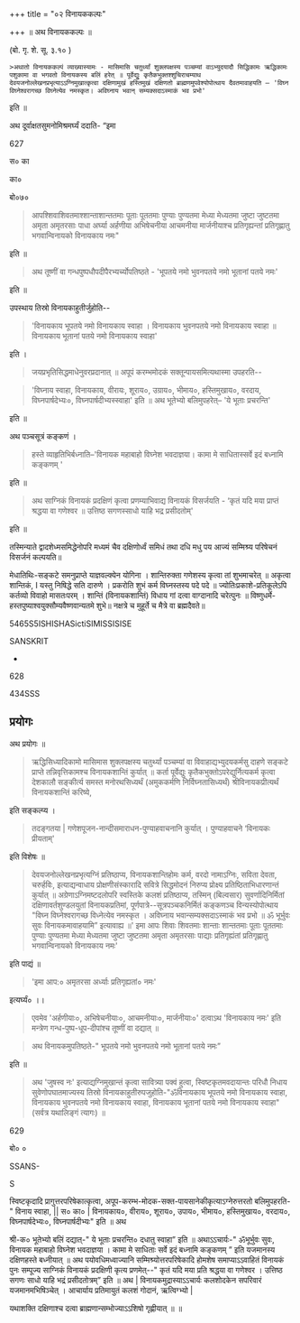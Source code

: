 +++
title = "०२ विनायककल्पः"

+++
॥ अथ विनायककल्पः ॥

(बो. गृ. शे. सू. ३.१० )

    >अथातो विनायककल्पं व्याख्यास्यामः - मासिमासि चतुर्थ्यां शुक्लपक्षस्य पञ्चम्यां वाऽभ्युदयादौ सिद्धिकामः ऋद्धिकामः पशुकामा वा भगवतो विनायकस्य बलिं हरेत् ॥ पूर्वेद्युुः कृतैकभुक्तश्शुचिराचम्याथ देवयजनोल्लेखनप्रभृत्याऽऽग्निमुखात्कृत्वा दक्षिणामुखं हस्तिमुखं दक्षिणतो ब्राह्मणमुपवेश्योपोत्थाय दैवतमावाहयति – 'विघ्न विघ्नेश्वरागच्छ विघ्नेत्येव नमस्कृत। अविघ्नाय भवान् सम्यक्सदाऽस्माकं भव प्रभो'

इति ॥

अथ दूर्वाक्षतसुमनोमिश्रमर्घ्यं ददाति- “इमा

627

स० का

का०

बो०७०

>आपश्शिवाशिवतमाश्शान्ताशान्ततमाः पूताः पूततमाः पुण्याः पुण्यतमा मेध्या मेध्यतमा जुष्टा जुष्टतमा अमृता अमृतरसाः पाधा अर्घ्या अर्हणीया अभिषेचनीया आचमनीया मार्जनीयाश्च प्रतिगृह्यन्तां प्रतिगृह्णातु भगवान्विनायको विनायकाय नमः"

इति ॥

>अथ तूष्णीं वा गन्धपुष्पधौपदीपैरभ्यर्च्योपतिष्ठते -
'भूपतये नमो भुवनपतये नमो भूतानां पतये नमः'

इति ॥

उपस्थाय तिस्रो विनायकाहुतीर्जुहोति--

>'विनायकाय भूपतये नमो विनायकाय स्वाहा । विनायकाय भुवनपतये नमो विनायकाय स्वाहा ॥
विनायकाय भूतानां पतये नमो विनायकाय स्वाहा'

इति ।

>जयप्रभृतिसिद्धमाधेनुवरप्रदानात् ॥ अपूपं करम्भमोदकं सक्तून्पायसमित्यथास्मा उपहरति--

>'विघ्नाय स्वाहा, विनायकाय, वीरायः, शूराय०, उग्राय०, भीमाय०, हस्तिमुखाय०, वरदाय,
 विघ्नपार्षदेभ्यः०, विघ्नपार्षदीभ्यस्स्वाहा' इति ॥ अथ भूतेभ्यो बलिमुपहरेत्– 'ये भूताः प्रचरन्ति'

इति ॥

अथ पञ्चसूत्रं कङ्कणं ।

> हस्ते व्याहृतिभिर्बध्नाति–'विनायक महाबाहो विघ्नेश भवदाज्ञया। कामा मे साधितास्सर्वे इदं बध्नामि कङ्कणम् '

इति ॥

>अथ साग्निकं विनायकं प्रदक्षिणं कृत्वा प्रणम्याभिवाद्य विनायकं विसर्जयति -
‘कृतं यदि मया प्राप्तं श्रद्धया वा गणेश्वर ॥ उत्तिष्ठ सगणस्साधो याहि भद्र प्रसीदतोम्'

इति ॥

तस्मिन्याते द्वादशेध्मसमिद्धेनोपरि मध्यमं चैव दक्षिणोर्ध्वं समिधं तथा
दधि मधु पय आज्यं सम्मिश्र्य परिषेचनं विसर्जनं कल्पयति॥

मेधातिथिः-सङ्कटे समनुप्राप्ते याज्ञवल्क्येन योगिना ।
शान्तिरुक्ता गणेशस्य कृत्वा तां शुभमाचरेत् ॥
अकृत्वा शान्तिकं, I यस्तु निषिद्धे सति दारुणे ।
प्रकरोति शुभं कर्म विघ्नस्तस्य पदे पदे ॥
ज्योतिःप्रकाशे-प्रतिकूलेऽपि कर्तव्यो विवाहो मासतःपरम् ।
शान्तिं (विनायकशान्तिं) विधाय गां दत्वा वाग्दानादि चरेत्पुनः ॥
विष्णुधर्मे-हस्तपुष्याश्वयुक्सौम्यवैष्णवान्यतमे शुभे॥
नक्षत्रे च मुहूर्ते च मैत्रे वा ब्रह्मदैवते॥

5465S5ISHISHASictiSIMISSISISE

SANSKRIT

-

628

434SSS
## प्रयोगः
अथ प्रयोगः ॥

>ऋद्धिसिध्यादिकामो मासिमास शुक्लपक्षस्य चतुर्थ्यां पञ्चम्यां वा विवाहाद्यभ्युदयकर्मसु दाहणे सङ्कटे प्राप्ते तन्निवृत्तिकामश्च विनायकशान्तिं कुर्यात् ॥ कर्ता पूर्वेद्युः कृतैकभुक्तोऽपरेद्युर्नित्यकर्म कृत्वा देशकालौ सङ्कीर्त्य समस्त मनोरथसिध्यर्थं (अमुककर्मणि निर्विघ्नतासिध्यर्थं) श्रीविनायकप्रीत्यर्थं विनायकशान्तिं करिष्ये,

इति सङ्कल्प्य ।

>तदङ्गतया | गणेशपूजन-नान्दीसमाराधन-पुण्याहवाचनानि कुर्यात् । पुण्याहवाचने ‘विनायकः प्रीयताम्'

इति विशेषः ॥

>देवयजनोल्लेखनप्रभृत्यग्निं प्रतिष्ठाप्य, विनायकशान्तिहोमः कर्म, वरदो नामाऽग्निः, सविता देवता, चरुर्हविः, इत्याद्यन्वाधाय प्रोक्षणीसंस्कारादि सवित्रे सिद्धमोदनं निरुप्य प्रोक्ष्य प्रतिष्ठिताभिधारणान्तं कुर्यात् ॥ अग्रेणाऽग्निमष्टदलोपरि स्वस्तिके कलशं प्रतिष्ठाप्य, तस्मिन् (बिल्वसार) सुवर्णादिनिर्मितां दक्षिणावर्तशुण्डलयुतां विनायकप्रतिमां, पूर्णपात्रे--सूत्रपञ्चकनिर्मितं कङ्कणञ्च विन्यस्योपोत्थाय "विघ्न विघ्नेश्वरागच्छ विध्नेत्येव नमस्कृत । अविघ्नाय भवान्सम्यक्सदाऽस्माकं भव प्रभो ॥
ॐ भूर्भुवः सुवः विनायकमावाहयामि” इत्यावाह्य ॥' इमा आपः शिवाः शिवतमाः शान्ताः शान्ततमाः पूताः पूततमाः पुण्याः पुण्यतमा मेध्या मेध्यतमा जुष्टा जुष्टतमा अमृता अमृतरसाः पाद्याः प्रतिगृह्यंतां प्रतिगृह्णातु भगवान्विनायको विनायकाय नमः'

इति पाद्यं ॥

>'इमा आप:० अमृतरसा अर्ध्याः प्रतिगृह्यतां० नमः'

इत्यर्घ्यं० ।।

>एवमेव 'अर्हणीयाः०, अभिषेचनीयाः०, आचमनीयाः०, मार्जनीयाः०' दत्वाऽथ 'विनायकाय नमः' इति मन्त्रेण गन्ध-पुष्प-धूप-दीपांश्च तूष्णीं वा दद्यात् ॥

>अथ विनायकमुपतिष्ठते-" भूपतये नमो भुवनपतये नमो भूतानां पतये नमः”

इति ॥

>अथ 'जुषस्व नः' इत्याद्यग्निमुखान्तं कृत्वा सावित्र्या पक्वं हुत्वा, स्विष्टकृतमवदायान्तः परिधौ निधाय सुवेणोपघातमाज्यस्य तिस्रो विनायकाहुतीरुपजुहोति-"ॐविनायकाय भूपतये नमो विनायकाय स्वाहा, विनायकाय भुवनपतये नमो विनायकाय स्वाहा, विनायकाय भूतानां पतये नमो विनायकाय स्वाहा" (सर्वत्र यथालिङ्गं त्यागः) ॥

629

बो० ०

SSANS-

S

स्विष्टकृदादि प्रागुत्तरपरिषेकात्कृत्वा, अपूप-करम्भ-मोदक-सक्त-पायसानेकीकृत्याऽग्नेरुत्तरतो बलिमुपहरति-" विनाय स्वाहा, || स० का० | विनायकाय०, वीराय०, शूराय०, उपाय०, भीमाय०, हस्तिमुखाय०, वरदाय०, विघ्नपार्षदेभ्यः०, विघ्नपार्षदीभ्यः" इति ॥ अथ

श्री-क० भूतेभ्यो बलिं दद्यात्-" ये भूताः प्रचरन्ति० दधातु स्वाहा” इति ॥ अथाऽऽचार्यः-" ॐभूर्भुवः सुवः, विनायक महाबाहो विघ्नेश भवदाज्ञया । कामा मे साधिताः सर्वे इदं बध्नामि कङ्कणम् ” इति यजमानस्य दक्षिणहस्ते बध्नीयात् ॥ अथ पयोवधिमध्वाज्यानि सम्मिश्र्योत्तरपरिषेकादि होमशेष समाप्याऽऽवाहितं विनायकं पुनः सम्पूज्य साग्निकं विनायकं प्रदक्षिणी कृत्य प्रणमेत्--" कृतं यदि मया प्रति श्रद्धया वा गणेश्वर । उत्तिष्ठ सगणः साधो याहि भद्रं प्रसीदतोत्रम्” इति ॥ अथ | विनायकमुद्रास्याऽऽचार्यः कलशोदकेन सपरिवारं यजमानमभिषिञ्चेत् । आचार्याय प्रतिमायुतं कलशं गोदानं, ऋत्विग्भ्यो |

यथाशक्ति दक्षिणाश्च दत्वा ब्राह्मणान्सम्भोज्याऽऽशिषो गृह्णीयात् ॥ ॥
